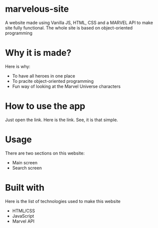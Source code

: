 # marvelous-site
A website made using Vanilla JS, HTML, CSS and a MARVEL API to make site fully functional. The whole site is based on object-oriented programming

# Why it is made?

Here is why: 
* To have all heroes in one place
* To pracite object-oriented programming
* Fun way of looking at the Marvel Universe characters

# How to use the app
Just open the link. Here is the link. See, it is that simple.

# Usage

There are two sections on this website:
* Main screen
* Search screen

# Built with

Here is the list of technologies used to make this website

* HTML/CSS
* JavaScript
* Marvel API


